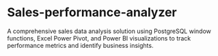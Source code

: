 # Sales-performance-analyzer
A comprehensive sales data analysis solution using PostgreSQL window functions, Excel Power Pivot, and Power BI visualizations to track performance metrics and identify business insights.
